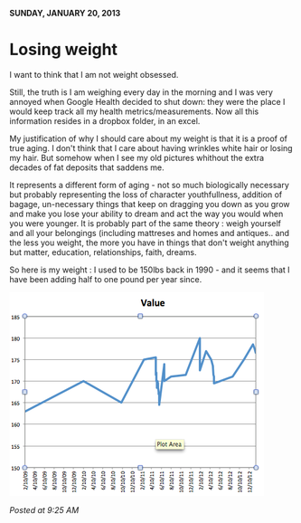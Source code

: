 **SUNDAY, JANUARY 20, 2013**

Losing weight
=================

I want to think that I am not weight obsessed.

Still, the truth is I am weighing every day in the morning and I was very annoyed when Google Health decided to shut down: they were the place I would keep track all my health metrics/measurements. Now all this information resides in a dropbox folder, in an excel.

My justification of why I should care about my weight is that it is a proof of true aging.
I don't think that I care about having wrinkles  white hair or losing my hair. But somehow when I see my old pictures whithout the extra decades of fat deposits that saddens me.

It represents a different form of aging - not so much biologically necessary but probably representing the loss of character youthfullness, addition of bagage, un-necessary things that keep on dragging you down as you grow and make you lose your ability to dream and act the way you would when you were younger.
It is probably part of the same theory : weigh yourself and all your belongings (including mattreses and homes and antiques.. and the less you weight, the more you have in things that don't weight anything but matter, education, relationships, faith, dreams.

So here is my weight : I used to be 150lbs back in 1990 - and it seems that I have been adding half to one pound per year since.

![Alt text](images/plot_area.png)

_Posted at 9:25 AM_
